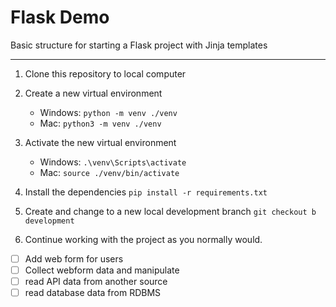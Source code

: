 # Flask Demo
Basic structure for starting a Flask project with Jinja templates

---
1. Clone this repository to local computer

2. Create a new virtual environment 
    - Windows:  ```python -m venv ./venv```
    - Mac:  ```python3 -m venv ./venv```

3. Activate the new virtual environment
   - Windows:  ```.\venv\Scripts\activate```
   - Mac:  ```source ./venv/bin/activate```

4. Install the dependencies ```pip install -r requirements.txt```

5. Create and change to a new local development branch ```git checkout b development```

6. Continue working with the project as you normally would.

- [ ] Add web form for users
- [ ] Collect webform data and manipulate
- [ ] read API data from another source
- [ ] read database data from RDBMS
